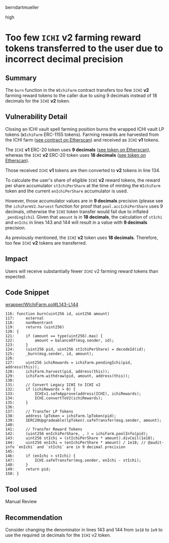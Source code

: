 berndartmueller

high

# Too few `ICHI` v2 farming reward tokens transferred to the user due to incorrect decimal precision

## Summary

The `burn` function in the `WIchiFarm` contract transfers too few `ICHI` **v2** farming reward tokens to the caller due to using 9 decimals instead of 18 decimals for the `ICHI` **v2** token.

## Vulnerability Detail

Closing an ICHI vault spell farming position burns the wrapped ICHI vault LP tokens (`WIchiFarm` ERC-1155 tokens). Farming rewards are harvested from the ICHI farm ([see contract on Etherscan](https://etherscan.io/address/0x275dfe03bc036257cd0a713ee819dbd4529739c8)) and received as `ICHI` **v1** tokens.

The `ICHI` **v1** ERC-20 token uses **9 decimals** ([see token on Etherscan](https://etherscan.io/token/0x903bEF1736CDdf2A537176cf3C64579C3867A881)), whereas the `ICHI` **v2** ERC-20 token uses **18 decimals** ([see token on Etherscan](https://etherscan.io/token/0x111111517e4929D3dcbdfa7CCe55d30d4B6BC4d6)).

Those received `ICHI` **v1** tokens are then converted to **v2** tokens in line 134.

To calculate the user's share of eligible `ICHI` **v2** reward tokens, the reward per share accumulator `stIchiPerShare` at the time of minting the `WIchiFarm` token and the current `enIchiPerShare` accumulator is used.

However, those accumulator values are in **9 decimals** precision (please see the `ichiFarmV2.harvest` function for proof that `pool.accIchiPerShare` uses 9 decimals, otherwise the `ICHI` token transfer would fail due to inflated `_pendingIchi`). Given that `amount` is in **18 decimals**, the calculation of `stIchi` and `enIchi` in lines 143 and 144 will result in a value with **9 decimals** precision.

As previously mentioned, the `ICHI` **v2** token uses **18 decimals**. Therefore, too few `ICHI` **v2** tokens are transferred.

## Impact

Users will receive substantially fewer `ICHI` v2 farming reward tokens than expected.

## Code Snippet

[wrapper/WIchiFarm.sol#L143-L144](https://github.com/sherlock-audit/2023-02-blueberry/blob/main/contracts/wrapper/WIchiFarm.sol#L143-L144)

```solidity
116: function burn(uint256 id, uint256 amount)
117:     external
118:     nonReentrant
119:     returns (uint256)
120: {
121:     if (amount == type(uint256).max) {
122:         amount = balanceOf(msg.sender, id);
123:     }
124:     (uint256 pid, uint256 stIchiPerShare) = decodeId(id);
125:     _burn(msg.sender, id, amount);
126:
127:     uint256 ichiRewards = ichiFarm.pendingIchi(pid, address(this));
128:     ichiFarm.harvest(pid, address(this));
129:     ichiFarm.withdraw(pid, amount, address(this));
130:
131:     // Convert Legacy ICHI to ICHI v2
132:     if (ichiRewards > 0) {
133:         ICHIv1.safeApprove(address(ICHI), ichiRewards);
134:         ICHI.convertToV2(ichiRewards);
135:     }
136:
137:     // Transfer LP Tokens
138:     address lpToken = ichiFarm.lpToken(pid);
139:     IERC20Upgradeable(lpToken).safeTransfer(msg.sender, amount);
140:
141:     // Transfer Reward Tokens
142:     (uint256 enIchiPerShare, , ) = ichiFarm.poolInfo(pid);
143:     uint256 stIchi = (stIchiPerShare * amount).divCeil(1e18);
144:     uint256 enIchi = (enIchiPerShare * amount) / 1e18; // @audit-info `enIchi` and `stIchi` are in 9 decimal precision
145:
146:     if (enIchi > stIchi) {
147:         ICHI.safeTransfer(msg.sender, enIchi - stIchi);
148:     }
149:     return pid;
150: }
```

## Tool used

Manual Review

## Recommendation

Consider changing the denominator in lines 143 and 144 from `1e18` to `1e9` to use the required `18` decimals for the `ICHI` v2 token.
